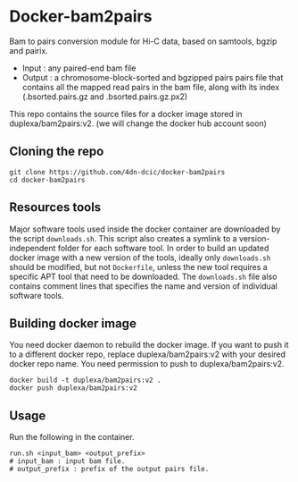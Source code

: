 # Docker-bam2pairs


Bam to pairs conversion module for Hi-C data, based on samtools, bgzip and pairix.
* Input : any paired-end bam file
* Output : a chromosome-block-sorted and bgzipped pairs pairs file that contains all the mapped read pairs in the bam file, along with its index (.bsorted.pairs.gz and .bsorted.pairs.gz.px2)

This repo contains the source files for a docker image stored in duplexa/bam2pairs:v2. (we will change the docker hub account soon)


## Cloning the repo
```
git clone https://github.com/4dn-dcic/docker-bam2pairs
cd docker-bam2pairs
```

## Resources tools
Major software tools used inside the docker container are downloaded by the script `downloads.sh`. This script also creates a symlink to a version-independent folder for each software tool. In order to build an updated docker image with a new version of the tools, ideally only `downloads.sh` should be modified, but not `Dockerfile`, unless the new tool requires a specific APT tool that need to be downloaded. 
The `downloads.sh` file also contains comment lines that specifies the name and version of individual software tools.


## Building docker image
You need docker daemon to rebuild the docker image. If you want to push it to a different docker repo, replace duplexa/bam2pairs:v2 with your desired docker repo name. You need permission to push to duplexa/bam2pairs:v2.
```
docker build -t duplexa/bam2pairs:v2 .
docker push duplexa/bam2pairs:v2
```

## Usage
Run the following in the container.
```
run.sh <input_bam> <output_prefix>
# input_bam : input bam file.
# output_prefix : prefix of the output pairs file.
```

